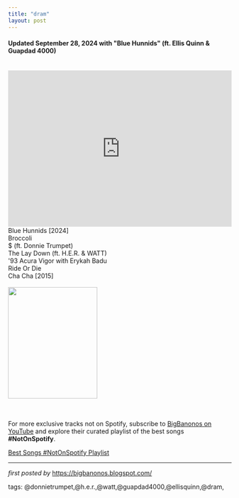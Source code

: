 ```yaml
---
title: "dram"
layout: post
---
```

<h4>Updated September 28, 2024 with "Blue Hunnids" (ft. Ellis Quinn & Guapdad 4000)</h4>
<br />
<iframe src="https://open.spotify.com/embed/playlist/2DYga0sXuFC49X8H1qCRHw?utm_source=generator" width="100%" height="352" frameBorder="0" allowfullscreen="" allow="autoplay; clipboard-write; encrypted-media; fullscreen; picture-in-picture" loading="lazy"></iframe>
<div>Blue Hunnids [2024]</div><div>Broccoli</div><div>$ (ft. Donnie Trumpet)</div><div>The Lay Down (ft. H.E.R. & WATT)</div><div>'93 Acura Vigor with Erykah Badu</div><div>Ride Or Die</div><div>
Cha Cha [2015]</div><div><br /></div><div class="separator" ><a href="https://encrypted-tbn0.gstatic.com/images?q=tbn:ANd9GcQaC5uWv3oNDH8R1h-XxjTvwBHEKqXR-pL0UA&s" imageanchor="1"><img border="0" data-original-height="251" data-original-width="201" height="251" src="https://encrypted-tbn0.gstatic.com/images?q=tbn:ANd9GcQaC5uWv3oNDH8R1h-XxjTvwBHEKqXR-pL0UA&s" width="201" /></a></div><br /><div><br /></div>

<!--Subscribe and Playlist Links-->
<div>
    <p>For more exclusive tracks not on Spotify, subscribe to <a href="https://www.youtube.com/@BigBanonos" target="_blank">BigBanonos on YouTube</a> and explore their curated playlist of the best songs <strong>#NotOnSpotify</strong>.</p>
    <p><a href="https://www.youtube.com/playlist?list=PLtuNtuTatqI0kFahUCbtbfenC_ET5O_tr" target="_blank">Best Songs #NotOnSpotify Playlist<br /></a></p></div>

<hr />

<p><em>first posted by</em> <a href="https://bigbanonos.blogspot.com/" rel="noopener" target="_new">https://bigbanonos.blogspot.com/</a></p>

<p>tags: @donnietrumpet,@h.e.r.,@watt,@guapdad4000,@ellisquinn,@dram,</p>
